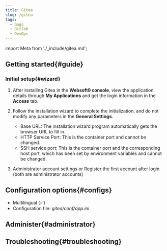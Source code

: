 ```yaml
---
title: Gitea
slug: /gitea
tags:
  - Gogs
  - Gitlab
  - DevOps
---
```


import Meta from './_include/gitea.md';

<Meta name="meta" />

## Getting started{#guide}

### Initial setup{#wizard}

1. After installing Gitea in the **Websoft9 console**, view the application details through **My Applications** and get the login information in the **Access** tab.

2. Follow the installation wizard to complete the initialization, and do not modify any parameters in the **General Settings**.

   - Base URL: The installation wizard program automatically gets the browser URL to fill in.
   - HTTP Service Port: This is the container port and cannot be changed.
   - SSH service port: This is the container port and the corresponding host port, which has been set by environment variables and cannot be changed.

3. Administrator account settings or Register the first account after login (both are administrator accounts)


## Configuration options{#configs}

- Multilingual (✅)
- Configuration file: *gitea/conf/app.ini*

## Administer{#administrator}


## Troubleshooting{#troubleshooting}

